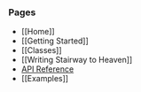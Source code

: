 ### Pages
* [[Home]]
* [[Getting Started]]
* [[Classes]]
* [[Writing Stairway to Heaven]]
* [API Reference](https://pedroalvesv.github.io/LuaMidi/)
* [[Examples]]
<!-- * [[F.A.Q.]] -->